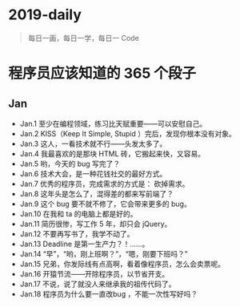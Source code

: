  # 2019-daily

> 每日一画，每日一学，每日一 Code

# 程序员应该知道的 365 个段子

## Jan

 - Jan.1 至少在编程领域，练习比天赋重要——可以安慰自己。
 - Jan.2 KISS（Keep It Simple, Stupid ）完后，发现你根本没有对象。
 - Jan.3 这人，一看技术就不行——头发太多了。
 - Jan.4 我最喜欢的是那块 HTML 砖，它搬起来快，又容易。
 - Jan.5 哟，今天的 bug 写完了？
 - Jan.6 技术大会，是一种花钱社交的最好方式。
 - Jan.7 优秀的程序员，完成需求的方式是： 砍掉需求。
 - Jan.8 这年头是怎么了，混得差的都来写前端了？
 - Jan.9 这个 bug 要不就不修了，它会带来更多的 bug。
 - Jan.10 在我和 ta 的电脑上都是好的。
 - Jan.11 简历很惨，写工作 5 年，却只会 jQuery。
 - Jan.12 不要再写书了，我学不动了。
 - Jan.13 Deadline 是第一生产力？！……。
 - Jan.14 “早”，“哟，刚上班啊？”，“嗯，刚要下班吗？”
 - Jan.15 兄弟，你发际线有点高啊，看着像程序员，怎么会卖票呢。
 - Jan.16 开猿节流——开除程序员，以节省开支。
 - Jan.17 不说，说了就没人来继承我的祖传代码了。
 - Jan.18 程序员为什么要一直改bug ，不能一次性写好吗？
